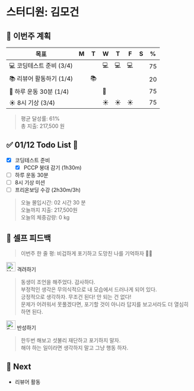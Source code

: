 # 스터디원: 김모건

## 🚀 이번주 계획

| 목표                     | M   | T   | W   | T   | F   | S   | %   |
| ------------------------ | --- | --- | --- | --- | --- | --- | --- |
| 💻 코딩테스트 준비 (3/4) |     |     | 💻  | 💻  | 💻  |     | 75  |
| 📚 리뷰어 활동하기 (1/4) |     | 📚  |     |     |     |     | 20  |
| 💪 하루 운동 30분 (1/4)  |     |     | 💪  |     |     |     | 75  |
| ☀️ 8시 기상 (3/4)        |     |     | ☀️  | ☀️  | ☀️  |     | 75  |

> 평균 달성률: 61% <br>
> 총 지출: 217,500 원 <br>

## ✅ 01/12 Todo List 🌅

- [x] 코딩테스트 준비
  - [x] PCCP 붕대 감기 (1h30m)
- [ ] 하루 운동 30분
- [ ] 8시 기상 미션
- [ ] 프리온보딩 수강 (2h30m/3h)

> 오늘 몰입시간: 02 시간 30 분<br>
> 오늘까지 지출: 217,500원<br>
> 오늘의 체중감량: 0 kg

## 🎉 셀프 피드백

> 이번주 한 줄 평: 비겁하게 포기하고 도망친 나를 기억하자 🤬😡

<img src="https://raw.githubusercontent.com/Tarikul-Islam-Anik/Animated-Fluent-Emojis/master/Emojis/Smilies/Hugging%20Face.png" alt="Hugging Face" width="25" height="25"> 격려하기</img>

> 동생이 조언을 해주었다. 감사하다. <br>
> 부정적인 생각은 무의식적으로 내 모습에서 드러나게 되어 있다. <br>
> 긍정적으로 생각하자. 무조건 된다! 안 되는 건 없다! <br>
> 문제가 어려워서 못풀겠다면, 포기할 것이 아니라 답지를 보고서라도 더 열심히 하면 된다. <br>

<img src="https://raw.githubusercontent.com/Tarikul-Islam-Anik/Animated-Fluent-Emojis/master/Emojis/Smilies/Face%20with%20Monocle.png" alt="Face with Monocle" width="25" height="25"> 반성하기</img>

> 한두번 해보고 섯불리 재단하고 포기하지 말자. <br>
> 해야 하는 일이라면 생각하지 말고 그냥 행동 하자. <br>

## 🌱 Next

- 리뷰어 활동
